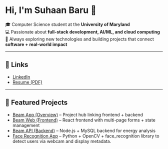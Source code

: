 # Hi, I'm Suhaan Baru 👋

🎓 Computer Science student at the **University of Maryland**  
💻 Passionate about **full-stack development, AI/ML, and cloud computing**  
🚀 Always exploring new technologies and building projects that connect **software + real-world impact**  

---

## 🔗 Links
- [LinkedIn](https://www.linkedin.com/in/suhaan-baru-347881321/)  
- [Resume (PDF)](Suhaan_Baru_Resume.pdf)  

---

## 🚀 Featured Projects
- [Beam App (Overview)](https://github.com/sbaru123/beam-app) – Project hub linking frontend + backend  
- [Beam Web (Frontend)](https://github.com/sbaru123/beamweb) – React frontend with multi-page forms + state management  
- [Beam API (Backend)](https://github.com/sbaru123/beamapi) – Node.js + MySQL backend for energy analysis  
- [Face Recognition App](https://github.com/sbaru123/face-recognition-app) – Python + OpenCV + face_recognition library to detect users via webcam and display metadata. 
